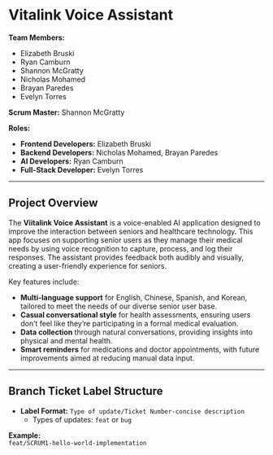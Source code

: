 
# Vitalink Voice Assistant

**Team Members:**  
- Elizabeth Bruski  
- Ryan Camburn  
- Shannon McGratty  
- Nicholas Mohamed  
- Brayan Paredes  
- Evelyn Torres  

**Scrum Master:** Shannon McGratty

**Roles:**  
- **Frontend Developers:** Elizabeth Bruski  
- **Backend Developers:** Nicholas Mohamed, Brayan Paredes  
- **AI Developers:** Ryan Camburn  
- **Full-Stack Developer:** Evelyn Torres  

---

## Project Overview

The **Viitalink Voice Assistant** is a voice-enabled AI application designed to improve the interaction between seniors and healthcare technology. This app focuses on supporting senior users as they manage their medical needs by using voice recognition to capture, process, and log their responses. The assistant provides feedback both audibly and visually, creating a user-friendly experience for seniors.

Key features include:  
- **Multi-language support** for English, Chinese, Spanish, and Korean, tailored to meet the needs of our diverse senior user base.  
- **Casual conversational style** for health assessments, ensuring users don’t feel like they’re participating in a formal medical evaluation.  
- **Data collection** through natural conversations, providing insights into physical and mental health.  
- **Smart reminders** for medications and doctor appointments, with future improvements aimed at reducing manual data input.

---

## Branch Ticket Label Structure

- **Label Format:** `Type of update/Ticket Number-concise description`
  - Types of updates: `feat` or `bug`
  
**Example:**  
`feat/SCRUM1-hello-world-implementation`
